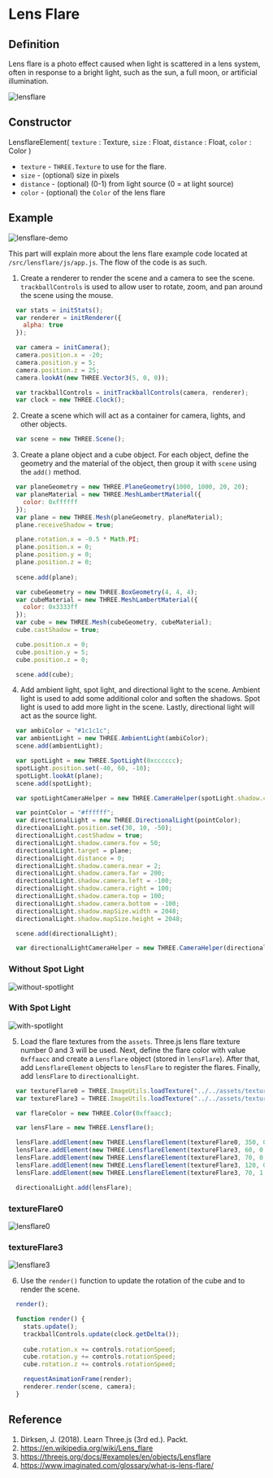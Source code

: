 # Lens Flare

## Definition

Lens flare is a photo effect caused when light is scattered in a lens system, often in response to a bright light, such as the sun, a full moon, or artificial illumination.

![lensflare](./img/lensflare.jpg)

## Constructor

LensflareElement( `texture` : Texture, `size` : Float, `distance` : Float, `color` : Color )

* `texture` - `THREE.Texture` to use for the flare.
* `size` - (optional) size in pixels
* `distance` - (optional) (0-1) from light source (0 = at light source)
* `color` - (optional) the `Color` of the lens flare

## Example

![lensflare-demo](./img/lensflare-demo.jpg)

This part will explain more about the lens flare example code located at `/src/lensflare/js/app.js`. The flow of the code is as such.

1. Create a renderer to render the scene and a camera to see the scene. `trackballControls` is used to allow user to rotate, zoom, and pan around the scene using the mouse.

```js
  var stats = initStats();
  var renderer = initRenderer({
    alpha: true
  });

  var camera = initCamera();
  camera.position.x = -20;
  camera.position.y = 5;
  camera.position.z = 25;
  camera.lookAt(new THREE.Vector3(5, 0, 0));

  var trackballControls = initTrackballControls(camera, renderer);
  var clock = new THREE.Clock();
```

2. Create a scene which will act as a container for camera, lights, and other objects.

```js
  var scene = new THREE.Scene();
```

3. Create a plane object and a cube object. For each object, define the geometry and the material of the object, then group it with `scene` using the `add()` method.

```js
  var planeGeometry = new THREE.PlaneGeometry(1000, 1000, 20, 20);
  var planeMaterial = new THREE.MeshLambertMaterial({
    color: 0xffffff
  });
  var plane = new THREE.Mesh(planeGeometry, planeMaterial);
  plane.receiveShadow = true;

  plane.rotation.x = -0.5 * Math.PI;
  plane.position.x = 0;
  plane.position.y = 0;
  plane.position.z = 0;
  
  scene.add(plane);

  var cubeGeometry = new THREE.BoxGeometry(4, 4, 4);
  var cubeMaterial = new THREE.MeshLambertMaterial({
    color: 0x3333ff
  });
  var cube = new THREE.Mesh(cubeGeometry, cubeMaterial);
  cube.castShadow = true;

  cube.position.x = 0;
  cube.position.y = 5;
  cube.position.z = 0;

  scene.add(cube);
```

4. Add ambient light, spot light, and directional light to the scene. Ambient light is used to add some additional color and soften the shadows. Spot light is used to add more light in the scene. Lastly, directional light will act as the source light.

```js
  var ambiColor = "#1c1c1c";
  var ambientLight = new THREE.AmbientLight(ambiColor);
  scene.add(ambientLight);

  var spotLight = new THREE.SpotLight(0xcccccc);
  spotLight.position.set(-40, 60, -10);
  spotLight.lookAt(plane);
  scene.add(spotLight);

  var spotLightCameraHelper = new THREE.CameraHelper(spotLight.shadow.camera);

  var pointColor = "#ffffff";
  var directionalLight = new THREE.DirectionalLight(pointColor);
  directionalLight.position.set(30, 10, -50);
  directionalLight.castShadow = true;
  directionalLight.shadow.camera.fov = 50;
  directionalLight.target = plane;
  directionalLight.distance = 0;
  directionalLight.shadow.camera.near = 2;
  directionalLight.shadow.camera.far = 200;
  directionalLight.shadow.camera.left = -100;
  directionalLight.shadow.camera.right = 100;
  directionalLight.shadow.camera.top = 100;
  directionalLight.shadow.camera.bottom = -100;
  directionalLight.shadow.mapSize.width = 2048;
  directionalLight.shadow.mapSize.height = 2048;

  scene.add(directionalLight);

  var directionalLightCameraHelper = new THREE.CameraHelper(directionalLight.shadow.camera);
```

### Without Spot Light

![without-spotlight](./img/without-spotlight.jpg)

### With Spot Light

![with-spotlight](./img/with-spotlight.jpg)

5. Load the flare textures from the `assets`. Three.js lens flare texture number 0 and 3 will be used. Next, define the flare color with value `0xffaacc` and create a `Lensflare` object (stored in `lensFlare`). After that, add `LensflareElement` objects to `lensFlare` to register the flares. Finally, add `lensFlare` to `directionalLight`.

```js
  var textureFlare0 = THREE.ImageUtils.loadTexture("../../assets/textures/flares/lensflare0.png");
  var textureFlare3 = THREE.ImageUtils.loadTexture("../../assets/textures/flares/lensflare3.png");

  var flareColor = new THREE.Color(0xffaacc);

  var lensFlare = new THREE.Lensflare();

  lensFlare.addElement(new THREE.LensflareElement(textureFlare0, 350, 0.0, flareColor));
  lensFlare.addElement(new THREE.LensflareElement(textureFlare3, 60, 0.6, flareColor));
  lensFlare.addElement(new THREE.LensflareElement(textureFlare3, 70, 0.7, flareColor));
  lensFlare.addElement(new THREE.LensflareElement(textureFlare3, 120, 0.9, flareColor));
  lensFlare.addElement(new THREE.LensflareElement(textureFlare3, 70, 1.0, flareColor));

  directionalLight.add(lensFlare);
```

### textureFlare0

![lensflare0](./img/lensflare0.png)

### textureFlare3

![lensflare3](./img/lensflare3.png)

6. Use the `render()` function to update the rotation of the cube and to render the scene.

```js
  render();

  function render() {
    stats.update();
    trackballControls.update(clock.getDelta());
    
    cube.rotation.x += controls.rotationSpeed;
    cube.rotation.y += controls.rotationSpeed;
    cube.rotation.z += controls.rotationSpeed;

    requestAnimationFrame(render);
    renderer.render(scene, camera);
  }
```

## Reference

1. Dirksen, J. (2018). Learn Three.js (3rd ed.). Packt.
2. https://en.wikipedia.org/wiki/Lens_flare
3. https://threejs.org/docs/#examples/en/objects/Lensflare
4. https://www.imaginated.com/glossary/what-is-lens-flare/